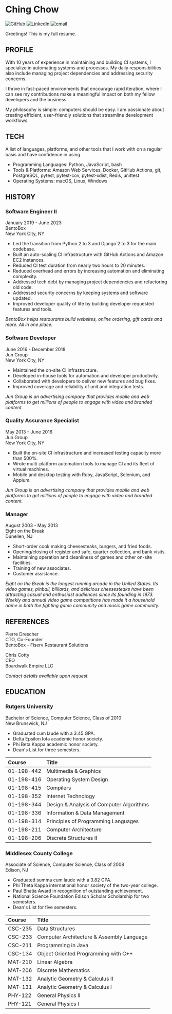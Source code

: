 # Ching Chow

[![GitHub](https://img.shields.io/badge/github--lightgrey.svg)](https://github.com/chingc) [![LinkedIn](https://img.shields.io/badge/linkedin--blue.svg)](https://www.linkedin.com/in/chingc) [![email](https://img.shields.io/badge/email--brightgreen.svg)](mailto:chingc@fastmail.com?subject=Saw%20your%20GitHub%20resume)

Greetings! This is my full resume.

## PROFILE

With 10 years of experience in maintaining and building CI systems, I specialize in automating systems and processes. My daily responsibilities also include managing project dependencies and addressing security concerns.

I thrive in fast-paced environments that encourage rapid iteration, where I can see my contributions make a meaningful impact on both my fellow developers and the business.

My philosophy is simple: computers should be easy. I am passionate about creating efficient, user-friendly solutions that streamline development workflows.

## TECH

A list of languages, platforms, and other tools that I work with on a regular basis and have confidence in using.

- Programming Languages: Python, JavaScript, bash
- Tools & Platforms: Amazon Web Services, Docker, GitHub Actions, git, PostgreSQL, pytest, pytest-cov, pytest-xdist, Redis, unittest
- Operating Systems: macOS, Linux, Windows

## HISTORY

### Software Engineer II

January 2019 - June 2023<br/>
BentoBox<br/>
New York City, NY

- Led the transition from Python 2 to 3 and Django 2 to 3 for the main codebase.
- Built an auto-scaling CI infrastructure with GitHub Actions and Amazon EC2 instances.
- Reduced CI test duration from nearly two hours to 20 minutes.
- Reduced overhead and errors by increasing automation and eliminating complexity.
- Addressed tech debt by managing project dependencies and refactoring old code.
- Addressed security concerns by keeping systems and software updated.
- Improved developer quality of life by building developer requested features and tools.

_BentoBox helps restaurants build websites, online ordering, gift cards and more. All in one place._

### Software Developer

June 2016 - December 2018<br/>
Jun Group<br/>
New York City, NY

- Maintained the on-site CI infrastructure.
- Developed in-house tools for automation and developer productivity.
- Collaborated with developers to deliver new features and bug fixes.
- Improved coverage and reliability of unit and integration tests.

_Jun Group is an advertising company that provides mobile and web platforms to get millions of people to engage with video and branded content._

### Quality Assurance Specialist

May 2013 - June 2016<br/>
Jun Group<br/>
New York City, NY

- Built the on-site CI infrastructure and increased testing capacity more than 500%.
- Wrote multi-platform automation tools to manage CI and its fleet of virtual machines.
- Mobile and desktop testing with Ruby, JavaScript, Selenium, and Appium.

_Jun Group is an advertising company that provides mobile and web platforms to get millions of people to engage with video and branded content._

### Manager

August 2003 - May 2013<br/>
Eight on the Break<br/>
Dunellen, NJ

- Short-order cook making cheesesteaks, burgers, and fried foods.
- Opening/closing of register and safe, quarter collection, and bank visits.
- Maintaining operation and cleanliness of games and other on-site facilities.
- Training of new associates.
- Customer assistance.

_Eight on the Break is the longest running arcade in the United States. Its video games, pinball, billiards, and delicious cheesesteaks have been attracting casual and enthusiast audiences since its founding in 1973. Weekly and annual video game competitions has made it a household name in both the fighting game community and music game community._

## REFERENCES

Pierre Drescher<br/>
CTO, Co-Founder<br/>
BentoBox - Fiserv Restaurant Solutions

Chris Cotty<br/>
CEO<br/>
Boardwalk Empire LLC

_Contact details available upon request._

## EDUCATION

### Rutgers University

Bachelor of Science, Computer Science, Class of 2010<br/>
New Brunswick, NJ

- Graduated cum laude with a 3.45 GPA.
- Delta Epsilon Iota academic honor society.
- Phi Beta Kappa academic honor society.
- Dean's List for three semesters.

| Course     | Title                                    |
| :--------- | :--------------------------------------- |
| 01-198-442 | Multimedia & Graphics                    |
| 01-198-416 | Operating System Design                  |
| 01-198-415 | Compilers                                |
| 01-198-352 | Internet Technology                      |
| 01-198-344 | Design & Analysis of Computer Algorithms |
| 01-198-336 | Information & Data Management            |
| 01-198-314 | Principles of Programming Languages      |
| 01-198-211 | Computer Architecture                    |
| 01-198-206 | Discrete Structures II                   |

### Middlesex County College

Associate of Science, Computer Science, Class of 2008<br/>
Edison, NJ

- Graduated summa cum laude with a 3.82 GPA.
- Phi Theta Kappa international honor society of the two-year college.
- Paul Bhatia Award in recognition of outstanding achievement.
- National Science Foundation Edison Scholar Scholarship for two semesters.
- Dean's List for five semesters.

| Course  | Title                                     |
| :------ | :---------------------------------------- |
| CSC-235 | Data Structures                           |
| CSC-233 | Computer Architecture & Assembly Language |
| CSC-211 | Programming in Java                       |
| CSC-134 | Object Oriented Programming with C++      |
| MAT-210 | Linear Algebra                            |
| MAT-206 | Discrete Mathematics                      |
| MAT-132 | Analytic Geometry & Calculus II           |
| MAT-131 | Analytic Geometry & Calculus I            |
| PHY-122 | General Physics II                        |
| PHY-121 | General Physics I                         |
